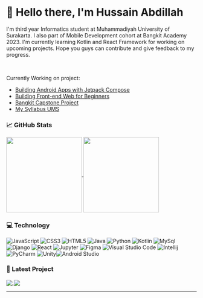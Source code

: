 # 👋 Hello there, I'm Hussain Abdillah

<p>
I'm third year Informatics student at Muhammadiyah University of Surakarta. I also part of Mobile Development cohort at Bangkit Academy 2023. I'm currently learning Kotlin and React Framework for working on upcoming projects. Hope you guys can contribute and give feedback to my progress. </p> <br>

Currently Working on project:

- [Building Android Apps with Jetpack Compose](https://github.com/hussainabdillah/jetcats-app)
- [Building Front-end Web for Beginners]()
- [Bangkit Capstone Project]()
- [My Syllabus UMS]()

### 📈 GitHub Stats 

<a href="https://github.com/anuraghazra/github-readme-stats">
  <img height=200 align="center" src="https://github-readme-stats.vercel.app/api?username=hussainabdillah&theme=vue-dark" />
</a>
<a href="https://github.com/anuraghazra/convoychat">
  <img height=200 align="center" src="https://github-readme-stats.vercel.app/api/top-langs?username=hussainabdillah&theme=vue-dark&layout=compact&langs_count=8&card_width=320" />
</a>

### 💻 Technology 

![JavaScript](https://img.shields.io/badge/javascript-%23323330.svg?style=for-the-badge&logo=javascript&logoColor=%23F7DF1E) ![CSS3](https://img.shields.io/badge/css3-%231572B6.svg?style=for-the-badge&logo=css3&logoColor=white) ![HTML5](https://img.shields.io/badge/html5-%23E34F26.svg?style=for-the-badge&logo=html5&logoColor=white) ![Java](https://img.shields.io/badge/java-%23ED8B00.svg?style=for-the-badge&logo=openjdk&logoColor=white) ![Python](https://img.shields.io/badge/python-3670A0?style=for-the-badge&logo=python&logoColor=ffdd54) ![Kotlin](https://img.shields.io/badge/Kotlin-7F52FF.svg?style=for-the-badge&logo=Kotlin&logoColor=white) ![MySql](https://img.shields.io/badge/MySQL-4479A1.svg?style=for-the-badge&logo=MySQL&logoColor=white) ![Django](https://img.shields.io/badge/django-%23092E20.svg?style=for-the-badge&logo=django&logoColor=white) ![React](https://img.shields.io/badge/react-%2320232a.svg?style=for-the-badge&logo=react&logoColor=%2361DAFB) ![Jupyter](https://img.shields.io/badge/Jupyter-F37626.svg?style=for-the-badge&logo=Jupyter&logoColor=white) ![Figma](https://img.shields.io/badge/figma-%23F24E1E.svg?style=for-the-badge&logo=figma&logoColor=white) ![Visual Studio Code](https://img.shields.io/badge/Visual%20Studio%20Code-0078d7.svg?style=for-the-badge&logo=visual-studio-code&logoColor=white)&nbsp;![Intellij](https://img.shields.io/badge/IntelliJ%20IDEA-000000.svg?style=for-the-badge&logo=IntelliJ-IDEA&logoColor=white)&nbsp;![PyCharm](https://img.shields.io/badge/pycharm-143?style=for-the-badge&logo=pycharm&logoColor=black&color=black&labelColor=green)&nbsp;![Unity](https://img.shields.io/badge/unity-%23000000.svg?style=for-the-badge&logo=unity&logoColor=white)![Android Studio](https://img.shields.io/badge/Android%20Studio-3DDC84.svg?style=for-the-badge&logo=Android-Studio&logoColor=white)

### 🚀 Latest Project
<a href="https://github.com/hussainabdillah/story-app">
  <img align="center" src="https://github-readme-stats.vercel.app/api/pin/?username=hussainabdillah&repo=story-app&theme=slateorange" />
</a>
<a href="https://github.com/hussainabdillah/github-user-app">
  <img align="center" src="https://github-readme-stats.vercel.app/api/pin/?username=hussainabdillah&repo=github-user-app&theme=aura_dark" />
</a>

---

<!---
<img src="https://raw.githubusercontent.com/hussainabdillah/hussainabdillah/main/header.png">

<!---
## 🏆 GitHub Trophies 
<p align="center">
<a href="https://github.com/anuraghazra/github-readme-stats"><img align="center" src="https://github-profile-trophy.vercel.app/?username=hussainabdillah&theme=dracula&no-frame=true&no-bg=false&margin-w=4" alt="hussainabdillah's github stats" /></a> 
</p>

---
<!---
[![An image of @hussainabdillah's Holopin badges, which is a link to view their full Holopin profile](https://holopin.me/hussainabdillah)](https://holopin.io/@hussainabdillah)
<!--- credit for awesome badges
https://github.com/Ileriayo/markdown-badges
https://gprm.itsvg.in/
https://home.aveek.io/GitHub-Profile-Badges/

<!---
[![Discord](https://img.shields.io/badge/Discord-%237289DA.svg?logo=discord&logoColor=white)](https://discord.gg/https://discord.gg/zhmPnwdQbv) 
[![Facebook](https://img.shields.io/badge/Facebook-%231877F2.svg?logo=Facebook&logoColor=white)](https://facebook.com/hussainkelarno) 
[![Instagram](https://img.shields.io/badge/Instagram-%23E4405F.svg?logo=Instagram&logoColor=white)](https://instagram.com/hussainabdillah) 
[![TikTok](https://img.shields.io/badge/TikTok-%23000000.svg?logo=TikTok&logoColor=white)](https://tiktok.com/@Ichisnn_) 
[![Twitch](https://img.shields.io/badge/Twitch-%239146FF.svg?logo=Twitch&logoColor=white)](https://twitch.tv/hussainabdillah) 
[![Twitter](https://img.shields.io/badge/Twitter-%231DA1F2.svg?logo=Twitter&logoColor=white)](https://twitter.com/hussainabdilla) 

---

<!--### ✍️ Random Quote
![](https://quotes-github-readme.vercel.app/api?type=horizontal&theme=tokyonight)

<!--# 💫 About Me:
I'm currently learning JavaScript

<!-- [![](https://visitcount.itsvg.in/api?id=hussainabdillah&icon=2&color=11)](https://visitcount.itsvg.in) -->
<!-- Proudly created with GPRM ( https://gprm.itsvg.in ) -->
<!---
hussainabdillah/hussainabdillah is a ✨ special ✨ repository because its `README.md` (this file) appears on your GitHub profile.
You can click the Preview link to take a look at your changes.
<img  src="https://raw.githubusercontent.com/ABSphreak/ABSphreak/master/gifs/Hi.gif" width="30px">
--->
